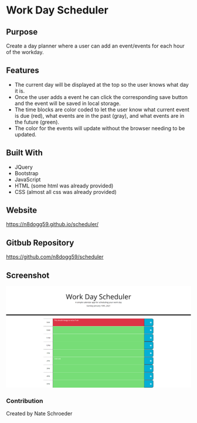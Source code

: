 # Work Day Scheduler 

## Purpose
Create a day planner where a user can add an event/events for each hour of the workday.

## Features
* The current day will be displayed at the top so the user knows what day it is.
* Once the user adds a event he can click the corresponding save button and the event will be saved in local storage.
* The time blocks are color coded to let the user know what current event is due (red), what events are in the past (gray), and what events are in the future (green).
* The color for the events will update without the browser needing to be updated.

## Built With
* JQuery
* Bootstrap
* JavaScript
* HTML (some html was already provided) 
* CSS (almost all css was already provided)

## Website
https://n8dogg59.github.io/scheduler/

## Gitbub Repository
https://github.com/n8dogg59/scheduler

## Screenshot
![](./screenshot/screencapture.jpg)

### Contribution
Created by Nate Schroeder